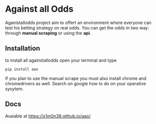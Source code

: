 # Against all Odds

Aganistallodds project aim to offert an environment where everyone can test his betting strategy on real odds.
You can get the odds in two way: through **manual scraping** or using the **api**.

## Installation

to install all againstallodds open your terminal and type

```
pip install aao
```

If you plan to use the manual scrape you must also install chrome and chromedrivers as well. Search on google how to do on your operative sysytem.

## Docs

Avaiable at https://s1m0n38.github.io/aao/
